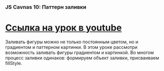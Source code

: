 ### JS Cavnas 10: Паттерн заливки ###
[Ссылка на урок в youtube](youtube.com/watch?v=7Svm4I-2KXE&t=4s)
===============================================================================
Заливать фигуры можно не только постоянным цветом, но и градиентом и паттерном картинки. В этом уроке рассмотри возможность заливать фигуры градиентом и картинкой. Во многом процесс заливки одинаков: формируем объект заливки, присваиваем fillStyle.
